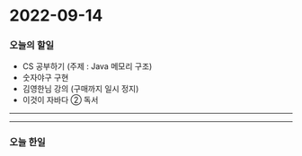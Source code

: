 2022-09-14
==========

### 오늘의 할일
* CS 공부하기 (주제 : Java 메모리 구조)
* 숫자야구 구현
* 김영한님 강의 (구매까지 일시 정지)
* 이것이 자바다 ② 독서

<hr/>
<hr/>

### 오늘 한일